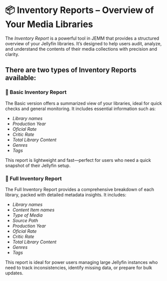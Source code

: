 # 📦 Inventory Reports – Overview of Your Media Libraries #

The *Inventory Report* is a powerful tool in JEMM that provides a structured overview of your Jellyfin libraries. It’s designed to help users audit, analyze, and understand the contents of their media collections with precision and clarity.

## There are two types of Inventory Reports available: ##

### 🧾 Basic Inventory Report ###

The Basic version offers a summarized view of your libraries, ideal for quick checks and general monitoring. It includes essential information such as:

- *Library names*
- *Production Year*
- *Oficial Rate*
- *Critic Rate*
- *Total Library Content*
- *Genres*
- *Tags*

This report is lightweight and fast—perfect for users who need a quick snapshot of their Jellyfin setup.

### 🧾 Full Inventory Report ###

The Full Inventory Report provides a comprehensive breakdown of each library, packed with detailed metadata insights. It includes:

- *Library names*
- *Content Item names*
- *Type of Media*
- *Source Path*
- *Production Year*
- *Oficial Rate*
- *Critic Rate*
- *Total Library Content*
- *Genres*
- *Tags*

This report is ideal for power users managing large Jellyfin instances who need to track inconsistencies, identify missing data, or prepare for bulk updates.